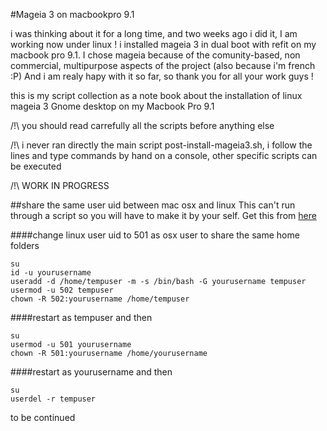 #Mageia 3 on macbookpro 9.1

i was thinking about it for a long time, and two weeks ago i did it, I am working now under linux !
i installed mageia 3 in dual boot with refit on my macbook pro 9.1.
I chose mageia because of the comunity-based, non commercial, multipurpose aspects of the project (also because i'm french :P)
And i am realy hapy with it so far, so thank you for all your work guys !

this is  my script collection as a note book about the installation of linux mageia 3 Gnome desktop on my Macbook Pro 9.1

/!\ you should read carrefully all the scripts before anything else 

/!\ i never ran directly the main script post-install-mageia3.sh, i follow the lines and type commands by hand on a console, other specific scripts can be executed

/!\ WORK IN PROGRESS

##share the same user uid between mac osx and linux
This can't run through a script so you will have to make it by your self. Get this from [here](http://lifehacker.com/5702815/the-complete-guide-to-sharing-your-data-across-multiple-operating-systems)

####change linux user uid to 501 as osx user to share the same home folders
```Batchfile
su
id -u yourusername
useradd -d /home/tempuser -m -s /bin/bash -G yourusername tempuser
usermod -u 502 tempuser
chown -R 502:yourusername /home/tempuser
```
####restart as tempuser and then
```Batchfile
su
usermod -u 501 yourusername
chown -R 501:yourusername /home/yourusername
```
####restart as yourusername and then
```Batchfile
su
userdel -r tempuser
```
 


 to be continued